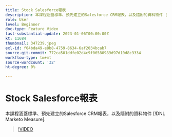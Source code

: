 ```yaml
---
title: Stock Salesforce報表
description: 本課程涵蓋標準、預先建立的Salesforce CRM報表，以及隨附的資料物件 [!DNL Marketo Measure].
role: User
level: Beginner
doc-type: Feature Video
last-substantial-update: 2023-01-06T00:00:00Z
kt: 11684
thumbnail: 347239.jpeg
exl-id: f04bda49-e8b8-4759-8634-6af2034bcab7
source-git-commit: 772ca501ddfe02d4c9f06580989d97d10d8c3334
workflow-type: tm+mt
source-wordcount: '32'
ht-degree: 0%

---
```


# Stock Salesforce報表

本課程涵蓋標準、預先建立的Salesforce CRM報表，以及隨附的資料物件 [!DNL Marketo Measure].

>[!VIDEO](https://video.tv.adobe.com/v/347239/?quality=12&learn=on)
